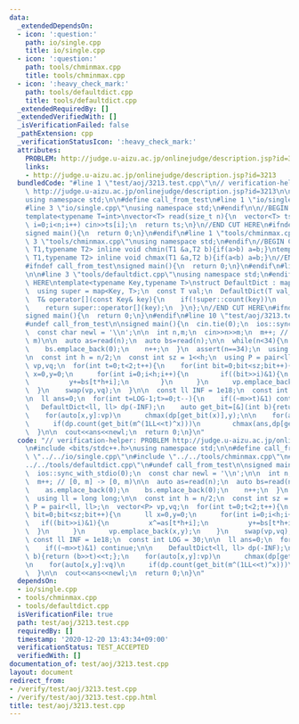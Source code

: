 ```yaml
---
data:
  _extendedDependsOn:
  - icon: ':question:'
    path: io/single.cpp
    title: io/single.cpp
  - icon: ':question:'
    path: tools/chminmax.cpp
    title: tools/chminmax.cpp
  - icon: ':heavy_check_mark:'
    path: tools/defaultdict.cpp
    title: tools/defaultdict.cpp
  _extendedRequiredBy: []
  _extendedVerifiedWith: []
  _isVerificationFailed: false
  _pathExtension: cpp
  _verificationStatusIcon: ':heavy_check_mark:'
  attributes:
    PROBLEM: http://judge.u-aizu.ac.jp/onlinejudge/description.jsp?id=3213
    links:
    - http://judge.u-aizu.ac.jp/onlinejudge/description.jsp?id=3213
  bundledCode: "#line 1 \"test/aoj/3213.test.cpp\"\n// verification-helper: PROBLEM\
    \ http://judge.u-aizu.ac.jp/onlinejudge/description.jsp?id=3213\n\n#include <bits/stdc++.h>\n\
    using namespace std;\n\n#define call_from_test\n#line 1 \"io/single.cpp\"\n\n\
    #line 3 \"io/single.cpp\"\nusing namespace std;\n#endif\n\n//BEGIN CUT HERE\n\
    template<typename T=int>\nvector<T> read(size_t n){\n  vector<T> ts(n);\n  for(size_t\
    \ i=0;i<n;i++) cin>>ts[i];\n  return ts;\n}\n//END CUT HERE\n#ifndef call_from_test\n\
    signed main(){\n  return 0;\n}\n#endif\n#line 1 \"tools/chminmax.cpp\"\n\n#line\
    \ 3 \"tools/chminmax.cpp\"\nusing namespace std;\n#endif\n//BEGIN CUT HERE\ntemplate<typename\
    \ T1,typename T2> inline void chmin(T1 &a,T2 b){if(a>b) a=b;}\ntemplate<typename\
    \ T1,typename T2> inline void chmax(T1 &a,T2 b){if(a<b) a=b;}\n//END CUT HERE\n\
    #ifndef call_from_test\nsigned main(){\n  return 0;\n}\n#endif\n#line 1 \"tools/defaultdict.cpp\"\
    \n\n#line 3 \"tools/defaultdict.cpp\"\nusing namespace std;\n#endif\n//BEGIN CUT\
    \ HERE\ntemplate<typename Key,typename T>\nstruct DefaultDict : map<Key, T>{\n\
    \  using super = map<Key, T>;\n  const T val;\n  DefaultDict(T val_):val(val_){}\n\
    \  T& operator[](const Key& key){\n    if(!super::count(key))\n      super::operator[](key)=val;\n\
    \    return super::operator[](key);\n  }\n};\n//END CUT HERE\n#ifndef call_from_test\n\
    signed main(){\n  return 0;\n}\n#endif\n#line 10 \"test/aoj/3213.test.cpp\"\n\
    #undef call_from_test\n\nsigned main(){\n  cin.tie(0);\n  ios::sync_with_stdio(0);\n\
    \  const char newl = '\\n';\n\n  int n,m;\n  cin>>n>>m;\n  m++; // [0, m] -> [0,\
    \ m)\n\n  auto as=read(n);\n  auto bs=read(n);\n\n  while(n<34){\n    as.emplace_back(0);\n\
    \    bs.emplace_back(0);\n    n++;\n  }\n  assert(n==34);\n  using ll = long long;\n\
    \n  const int h = n/2;\n  const int sz = 1<<h;\n  using P = pair<ll, ll>;\n  vector<P>\
    \ vp,vq;\n  for(int t=0;t<2;t++){\n    for(int bit=0;bit<sz;bit++){\n      ll\
    \ x=0,y=0;\n      for(int i=0;i<h;i++){\n        if((bit>>i)&1){\n          x^=as[t*h+i];\n\
    \          y+=bs[t*h+i];\n        }\n      }\n      vp.emplace_back(x,y);\n  \
    \  }\n    swap(vp,vq);\n  }\n\n  const ll INF = 1e18;\n  const int LOG = 30;\n\
    \n  ll ans=0;\n  for(int t=LOG-1;t>=0;t--){\n    if((~m>>t)&1) continue;\n\n \
    \   DefaultDict<ll, ll> dp(-INF);\n    auto get_bit=[&](int b){return (b>>t)<<t;};\n\
    \    for(auto[x,y]:vp)\n      chmax(dp[get_bit(x)],y);\n\n    for(auto[x,y]:vq)\n\
    \      if(dp.count(get_bit(m^(1LL<<t)^x)))\n        chmax(ans,dp[get_bit(m^(1LL<<t)^x)]+y);\n\
    \  }\n\n  cout<<ans<<newl;\n  return 0;\n}\n"
  code: "// verification-helper: PROBLEM http://judge.u-aizu.ac.jp/onlinejudge/description.jsp?id=3213\n\
    \n#include <bits/stdc++.h>\nusing namespace std;\n\n#define call_from_test\n#include\
    \ \"../../io/single.cpp\"\n#include \"../../tools/chminmax.cpp\"\n#include \"\
    ../../tools/defaultdict.cpp\"\n#undef call_from_test\n\nsigned main(){\n  cin.tie(0);\n\
    \  ios::sync_with_stdio(0);\n  const char newl = '\\n';\n\n  int n,m;\n  cin>>n>>m;\n\
    \  m++; // [0, m] -> [0, m)\n\n  auto as=read(n);\n  auto bs=read(n);\n\n  while(n<34){\n\
    \    as.emplace_back(0);\n    bs.emplace_back(0);\n    n++;\n  }\n  assert(n==34);\n\
    \  using ll = long long;\n\n  const int h = n/2;\n  const int sz = 1<<h;\n  using\
    \ P = pair<ll, ll>;\n  vector<P> vp,vq;\n  for(int t=0;t<2;t++){\n    for(int\
    \ bit=0;bit<sz;bit++){\n      ll x=0,y=0;\n      for(int i=0;i<h;i++){\n     \
    \   if((bit>>i)&1){\n          x^=as[t*h+i];\n          y+=bs[t*h+i];\n      \
    \  }\n      }\n      vp.emplace_back(x,y);\n    }\n    swap(vp,vq);\n  }\n\n \
    \ const ll INF = 1e18;\n  const int LOG = 30;\n\n  ll ans=0;\n  for(int t=LOG-1;t>=0;t--){\n\
    \    if((~m>>t)&1) continue;\n\n    DefaultDict<ll, ll> dp(-INF);\n    auto get_bit=[&](int\
    \ b){return (b>>t)<<t;};\n    for(auto[x,y]:vp)\n      chmax(dp[get_bit(x)],y);\n\
    \n    for(auto[x,y]:vq)\n      if(dp.count(get_bit(m^(1LL<<t)^x)))\n        chmax(ans,dp[get_bit(m^(1LL<<t)^x)]+y);\n\
    \  }\n\n  cout<<ans<<newl;\n  return 0;\n}\n"
  dependsOn:
  - io/single.cpp
  - tools/chminmax.cpp
  - tools/defaultdict.cpp
  isVerificationFile: true
  path: test/aoj/3213.test.cpp
  requiredBy: []
  timestamp: '2020-12-20 13:43:34+09:00'
  verificationStatus: TEST_ACCEPTED
  verifiedWith: []
documentation_of: test/aoj/3213.test.cpp
layout: document
redirect_from:
- /verify/test/aoj/3213.test.cpp
- /verify/test/aoj/3213.test.cpp.html
title: test/aoj/3213.test.cpp
---
```

